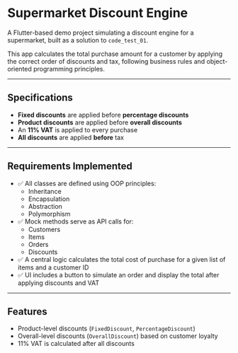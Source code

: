 # Supermarket Discount Engine

A Flutter-based demo project simulating a discount engine for a supermarket, built as a solution to `code_test_01`.

This app calculates the total purchase amount for a customer by applying the correct order of discounts and tax, following business rules and object-oriented programming principles.

---

## Specifications

- **Fixed discounts** are applied before **percentage discounts**
- **Product discounts** are applied before **overall discounts**
- An **11% VAT** is applied to every purchase
- **All discounts** are applied **before** tax

---

## Requirements Implemented

- ✅ All classes are defined using OOP principles:
  - Inheritance
  - Encapsulation
  - Abstraction
  - Polymorphism
- ✅ Mock methods serve as API calls for:
  - Customers
  - Items
  - Orders
  - Discounts
- ✅ A central logic calculates the total cost of purchase for a given list of items and a customer ID
- ✅ UI includes a button to simulate an order and display the total after applying discounts and VAT

---

## Features

- Product-level discounts (`FixedDiscount`, `PercentageDiscount`)
- Overall-level discounts (`OverallDiscount`) based on customer loyalty
- 11% VAT is calculated after all discounts

